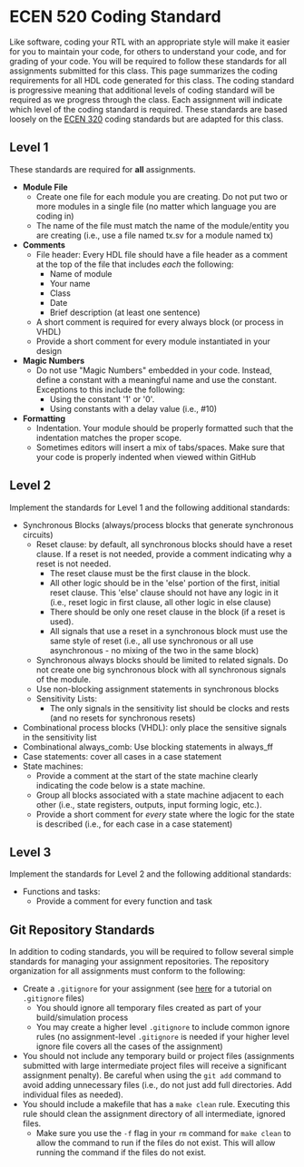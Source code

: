 # ECEN 520 Coding Standard

Like software, coding your RTL with an appropriate style will make it easier for you to maintain your code, for others to understand your code, and for grading of your code.
You will be required to follow these standards for all assignments submitted for this class.
This page summarizes the coding requirements for all HDL code generated for this class.
The coding standard is progressive meaning that additional levels of coding standard will be required as we progress through the class.
Each assignment will indicate which level of the coding standard is required.
These standards are based loosely on the [ECEN 320](https://ecen220wiki.groups.et.byu.net/03-coding-standard/) coding standards but are adapted for this class.

## Level 1

These standards are required for **all** assignments.

* **Module File**
    * Create one file for each module you are creating. Do not put two or more modules in a single file (no matter which language you are coding in)
    * The name of the file must match the name of the module/entity you are creating (i.e., use a file named tx.sv for a module named tx)
* **Comments**
    * File header: Every HDL file should have a file header as a comment at the top of the file that includes *each* the following:
        * Name of module
        * Your name
        * Class
        * Date
        * Brief description (at least one sentence)
    * A short comment is required for every always block (or process in VHDL)
    * Provide a short comment for every module instantiated in your design
* **Magic Numbers**
    * Do not use "Magic Numbers" embedded in your code. Instead, define a constant with a meaningful name and use the constant. Exceptions to this include the following:
        * Using the constant '1' or '0'.
        * Using constants with a delay value (i.e., #10)
* **Formatting**
    * Indentation. Your module should be properly formatted such that the indentation matches the proper scope.
    * Sometimes editors will insert a mix of tabs/spaces. Make sure that your code is properly indented when viewed within GitHub

## Level 2

Implement the standards for Level 1 and the following additional standards:

* Synchronous Blocks (always/process blocks that generate synchronous circuits)
    * Reset clause: by default, all synchronous blocks should have a reset clause. If a reset is not needed, provide a comment indicating why a reset is not needed.
        * The reset clause must be the first clause in the block.
        * All other logic should be in the 'else' portion of the first, initial reset clause. This 'else' clause should not have any logic in it (i.e., reset logic in first clause, all other logic in else clause)
        * There should be only one reset clause in the block (if a reset is used).
        * All signals that use a reset in a synchronous block must use the same style of reset (i.e., all use synchronous or all use asynchronous - no mixing of the two in the same block)
    * Synchronous always blocks should be limited to related signals. Do not create one big synchronous block with all synchronous signals of the module.
    * Use non-blocking assignment statements in synchronous blocks
    * Sensitivity Lists:
        * The only signals in the sensitivity list should be clocks and rests (and no resets for synchronous resets)
* Combinational process blocks (VHDL): only place the sensitive signals in the sensitivity list
* Combinational always_comb: Use blocking statements in always_ff
* Case statements: cover all cases in a case statement
* State machines:
    * Provide a comment at the start of the state machine clearly indicating the code below is a state machine.
    * Group all blocks associated with a state machine adjacent to each other (i.e., state registers, outputs, input forming logic, etc.).
    * Provide a short comment for *every* state where the logic for the state is described (i.e., for each case in a case statement)

## Level 3

Implement the standards for Level 2 and the following additional standards:

* Functions and tasks:
    * Provide a comment for every function and task

## Git Repository Standards

In addition to coding standards, you will be required to follow several simple standards for managing your assignment repositories.
The repository organization for all assignments must conform to the following:

* Create a `.gitignore` for your assignment (see [here](https://docs.github.com/en/get-started/getting-started-with-git/ignoring-files) for a tutorial on `.gitignore` files)
    * You should ignore all temporary files created as part of your build/simulation process
    * You may create a higher level `.gitignore` to include common ignore rules (no assignment-level `.gitignore` is needed if your higher level ignore file covers all the cases of the assignment)
* You should not include any temporary build or project files (assignments submitted with large intermediate project files will receive a significant assignment penalty). Be careful when using the `git add` command to avoid adding unnecessary files (i.e., do not just add full directories. Add individual files as needed).
* You should include a makefile that has a `make clean` rule. Executing this rule should clean the assignment directory of all intermediate, ignored files.
    * Make sure you use the `-f` flag in your `rm` command for `make clean` to allow the command to run if the files do not exist. This will allow running the command if the files do not exist.
